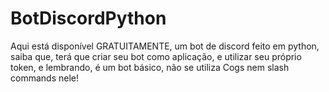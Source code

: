 # BotDiscordPython
Aqui está disponível GRATUITAMENTE, um bot de discord feito em python, saiba que, terá que criar seu bot como aplicação, e utilizar seu próprio token, e lembrando, é um bot básico, não se utiliza Cogs nem slash commands nele!
